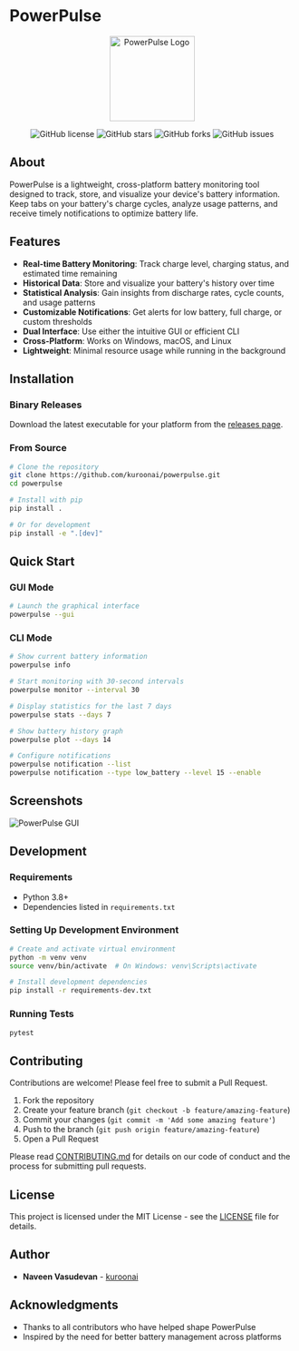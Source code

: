 # PowerPulse

<div align="center">
  <img src="https://via.placeholder.com/150/0000FF/FFFFFF?text=PowerPulse" alt="PowerPulse Logo" width="150" height="150">
  
  ![GitHub license](https://img.shields.io/github/license/kuroonai/powerpulse)
  ![GitHub stars](https://img.shields.io/github/stars/kuroonai/powerpulse)
  ![GitHub forks](https://img.shields.io/github/forks/kuroonai/powerpulse)
  ![GitHub issues](https://img.shields.io/github/issues/kuroonai/powerpulse)
</div>

## About

PowerPulse is a lightweight, cross-platform battery monitoring tool designed to track, store, and visualize your device's battery information. Keep tabs on your battery's charge cycles, analyze usage patterns, and receive timely notifications to optimize battery life.

## Features

- **Real-time Battery Monitoring**: Track charge level, charging status, and estimated time remaining
- **Historical Data**: Store and visualize your battery's history over time
- **Statistical Analysis**: Gain insights from discharge rates, cycle counts, and usage patterns
- **Customizable Notifications**: Get alerts for low battery, full charge, or custom thresholds
- **Dual Interface**: Use either the intuitive GUI or efficient CLI
- **Cross-Platform**: Works on Windows, macOS, and Linux
- **Lightweight**: Minimal resource usage while running in the background

## Installation

### Binary Releases

Download the latest executable for your platform from the [releases page](https://github.com/kuroonai/powerpulse/releases).

### From Source

```bash
# Clone the repository
git clone https://github.com/kuroonai/powerpulse.git
cd powerpulse

# Install with pip
pip install .

# Or for development
pip install -e ".[dev]"
```

## Quick Start

### GUI Mode

```bash
# Launch the graphical interface
powerpulse --gui
```

### CLI Mode

```bash
# Show current battery information
powerpulse info

# Start monitoring with 30-second intervals
powerpulse monitor --interval 30

# Display statistics for the last 7 days
powerpulse stats --days 7

# Show battery history graph
powerpulse plot --days 14

# Configure notifications
powerpulse notification --list
powerpulse notification --type low_battery --level 15 --enable
```

## Screenshots

![PowerPulse GUI](https://via.placeholder.com/800x450/0000FF/FFFFFF?text=PowerPulse+GUI)

## Development

### Requirements

- Python 3.8+
- Dependencies listed in `requirements.txt`

### Setting Up Development Environment

```bash
# Create and activate virtual environment
python -m venv venv
source venv/bin/activate  # On Windows: venv\Scripts\activate

# Install development dependencies
pip install -r requirements-dev.txt
```

### Running Tests

```bash
pytest
```

## Contributing

Contributions are welcome! Please feel free to submit a Pull Request.

1. Fork the repository
2. Create your feature branch (`git checkout -b feature/amazing-feature`)
3. Commit your changes (`git commit -m 'Add some amazing feature'`)
4. Push to the branch (`git push origin feature/amazing-feature`)
5. Open a Pull Request

Please read [CONTRIBUTING.md](CONTRIBUTING.md) for details on our code of conduct and the process for submitting pull requests.

## License

This project is licensed under the MIT License - see the [LICENSE](LICENSE) file for details.

## Author

- **Naveen Vasudevan** - [kuroonai](https://github.com/kuroonai)

## Acknowledgments

- Thanks to all contributors who have helped shape PowerPulse
- Inspired by the need for better battery management across platforms
